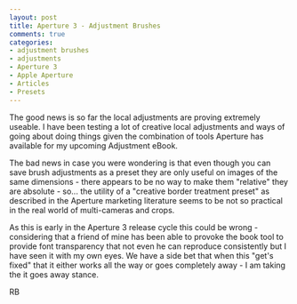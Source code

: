 ```yaml
---
layout: post
title: Aperture 3 - Adjustment Brushes
comments: true
categories:
- adjustment brushes
- adjustments
- Aperture 3
- Apple Aperture
- Articles
- Presets
---
```

The good news is so far the local adjustments are proving extremely useable. I have been testing a lot of creative local adjustments and ways of going about doing things given the combination of tools Aperture has available for my upcoming Adjustment eBook.

The bad news in case you were wondering is that even though you can save brush adjustments as a preset they are only useful on images of the same dimensions - there appears to be no way to make them "relative" they are absolute - so... the utility of a "creative border treatment preset" as described in the Aperture marketing literature seems to be not so practical in the real world of multi-cameras and crops.

As this is early in the Aperture 3 release cycle this could be wrong - considering that a friend of mine has been able to provoke the book tool to provide font transparency that not even he can reproduce consistently but I have seen it with my own eyes. We have a side bet that when this "get's fixed" that it either works all the way or goes completely away - I am taking the it goes away stance.

RB